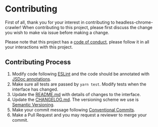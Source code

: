 # Contributing

First of all, thank you for your interest in contributing to headless-chrome-crawler!
When contributing to this project, please first discuss the change you wish to make via issue before making a change.

Please note that this project has a [code of conduct](https://github.com/yujiosaka/headless-chrome-crawler/blob/master/CODE_OF_CONDUCT.md), please follow it in all your interactions with this project.

## Contributing Process

1. Modify code following [ESLint](https://eslint.org) and the code should be annotated with [JSDoc annotations](https://github.com/Microsoft/TypeScript/wiki/JSDoc-support-in-JavaScript).
2. Make sure all tests are passed by `yarn test`. Modify tests when the interface has changed.
2. Update the [README.md](https://github.com/yujiosaka/headless-chrome-crawler/blob/master/README.md) with details of changes to the interface.
3. Update the [CHANGELOG.md](https://github.com/yujiosaka/headless-chrome-crawler/blob/master/CHANGELOG.md). The versioning scheme we use is [Semantic Versioning](http://semver.org/spec/v2.0.0.html).
4. Make your commit message following [Conventional Commits](https://conventionalcommits.org/).
5. Make a Pull Request and you may request a reviewer to merge your commit.
